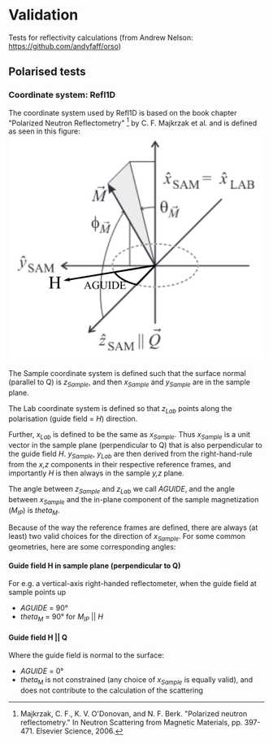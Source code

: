 # Validation
Tests for reflectivity calculations
(from Andrew Nelson: https://github.com/andyfaff/orso)

## Polarised tests
### Coordinate system: Refl1D
The coordinate system used by Refl1D is based on the book chapter "Polarized Neutron Reflectometry" [^1] by C. F. Majkrzak et al. and is defined as seen in this figure: ![NIST_coords](./NIST_coords.png)

The Sample coordinate system is defined such that the surface normal (parallel to Q) is _z<sub>Sample</sub>_, and then _x<sub>Sample</sub>_  and _y<sub>Sample</sub>_ are in the sample plane.

The Lab coordinate system is defined so that _z<sub>Lab</sub>_ points along the polarisation (guide field = _H_) direction.

Further, _x<sub>Lab</sub>_ is defined to be the same as _x<sub>Sample</sub>_.  Thus _x<sub>Sample</sub>_ is a unit vector in the sample plane (perpendicular to Q) that is also perpendicular to the guide field _H_. _y<sub>Sample</sub>_, _y<sub>Lab</sub>_ are then derived from the right-hand-rule from the _x,z_ components in their respective reference frames, and importantly _H_ is then always in the sample _y,z_ plane.

The angle between _z<sub>Sample</sub>_ and _z<sub>Lab</sub>_ we call _AGUIDE_, and the angle between _x<sub>Sample</sub>_ and the in-plane component of the sample magnetization (_M<sub>IP</sub>_) is _theta<sub>M</sub>_.

Because of the way the reference frames are defined, there are always (at least) two valid choices for the direction of _x<sub>Sample</sub>_.
For some common geometries, here are some corresponding angles:
#### Guide field H in sample plane (perpendicular to Q)
For e.g. a vertical-axis right-handed reflectometer, when the guide field at sample points up

 - _AGUIDE_ = 90&deg;
 - _theta<sub>M</sub>_ = 90&deg; for _M<sub>IP</sub>_ || _H_

#### Guide field H || Q
Where the guide field is normal to the surface:
 - _AGUIDE_ = 0&deg;
 - _theta<sub>M</sub>_ is not constrained (any choice of _x<sub>Sample</sub>_ is equally valid), and does not contribute to the calculation of the scattering


[^1]:Majkrzak, C. F., K. V. O'Donovan, and N. F. Berk. "Polarized neutron reflectometry." In Neutron Scattering from Magnetic Materials, pp. 397-471. Elsevier Science, 2006.